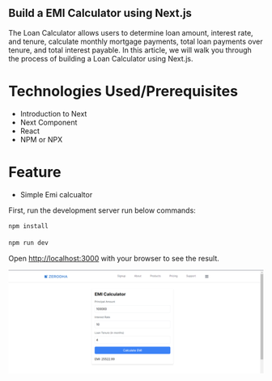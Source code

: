 

## Build a EMI Calculator using Next.js

The Loan Calculator allows users to determine loan amount, interest rate, and tenure, calculate monthly mortgage payments, total loan payments over tenure, and total interest payable. In this article, we will walk you through the process of building a Loan Calculator using Next.js.

# Technologies Used/Prerequisites
- Introduction to Next
- Next Component
- React
- NPM or NPX

# Feature
- Simple Emi calcualtor

First, run the development server run below commands:

```bash
npm install

npm run dev

```

Open [http://localhost:3000](http://localhost:3000) with your browser to see the result.

![Screenshot](emi.png)